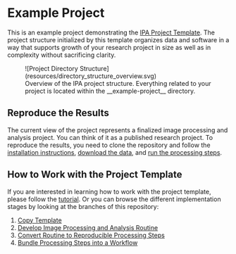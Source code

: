 # Example Project
This is an example project demonstrating the [IPA Project Template](https://fmi-faim.github.io/ipa-project-template/). The project structure initialized by this template organizes data and software in a way that supports growth of your research project in size as well as in complexity without sacrificing clarity.

<figure markdown="span">
    ![Project Directory Structure](resources/directory_structure_overview.svg)
    <figcaption>Overview of the IPA project structure. Everything related to your project is located within the __example-project__ directory.</figcaption>
</figure>

## Reproduce the Results
The current view of the project represents a finalized image processing and analysis project. You can think of it as a published research project. To reproduce the results, you need to clone the repository and follow the [installation instructions](example-project/installation), [download the data](example-project/data), and [run the processing steps](example-project/how_to/run_processing_steps).

## How to Work with the Project Template
If you are interested in learning how to work with the project template, please follow the [tutorial](example-project/tutorial). Or you can browse the different implementation stages by looking at the branches of this repository:

1. [Copy Template]()
1. [Develop Image Processing and Analysis Routine]()
1. [Convert Routine to Reproducible Processing Steps]()
1. [Bundle Processing Steps into a Workflow]()
